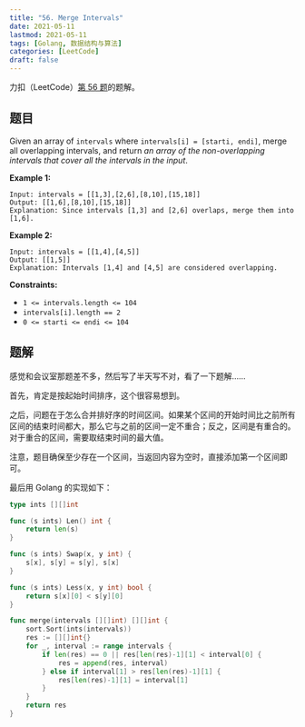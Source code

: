 ```yaml
---
title: "56. Merge Intervals"
date: 2021-05-11
lastmod: 2021-05-11
tags: [Golang, 数据结构与算法]
categories: [LeetCode]
draft: false
---
```


力扣（LeetCode）[第 56 题](https://leetcode-cn.com/problems/merge-intervals)的题解。

<!--more-->

## 题目

Given an array of `intervals` where `intervals[i] = [starti, endi]`, merge all overlapping intervals, and return _an array of the non-overlapping intervals that cover all the intervals in the input_.

**Example 1:**

```text
Input: intervals = [[1,3],[2,6],[8,10],[15,18]]
Output: [[1,6],[8,10],[15,18]]
Explanation: Since intervals [1,3] and [2,6] overlaps, merge them into [1,6].
```

**Example 2:**

```text
Input: intervals = [[1,4],[4,5]]
Output: [[1,5]]
Explanation: Intervals [1,4] and [4,5] are considered overlapping.
```

**Constraints:**

- `1 <= intervals.length <= 104`
- `intervals[i].length == 2`
- `0 <= starti <= endi <= 104`

## 题解

感觉和会议室那题差不多，然后写了半天写不对，看了一下题解……

首先，肯定是按起始时间排序，这个很容易想到。

之后，问题在于怎么合并排好序的时间区间。如果某个区间的开始时间比之前所有区间的结束时间都大，那么它与之前的区间一定不重合；反之，区间是有重合的。对于重合的区间，需要取结束时间的最大值。

注意，题目确保至少存在一个区间，当返回内容为空时，直接添加第一个区间即可。

最后用 Golang 的实现如下：

```go
type ints [][]int

func (s ints) Len() int {
    return len(s)
}

func (s ints) Swap(x, y int) {
    s[x], s[y] = s[y], s[x]
}

func (s ints) Less(x, y int) bool {
    return s[x][0] < s[y][0]
}

func merge(intervals [][]int) [][]int {
    sort.Sort(ints(intervals))
    res := [][]int{}
    for _, interval := range intervals {
        if len(res) == 0 || res[len(res)-1][1] < interval[0] {
            res = append(res, interval)
        } else if interval[1] > res[len(res)-1][1] {
            res[len(res)-1][1] = interval[1]
        }
    }
    return res
}
```
